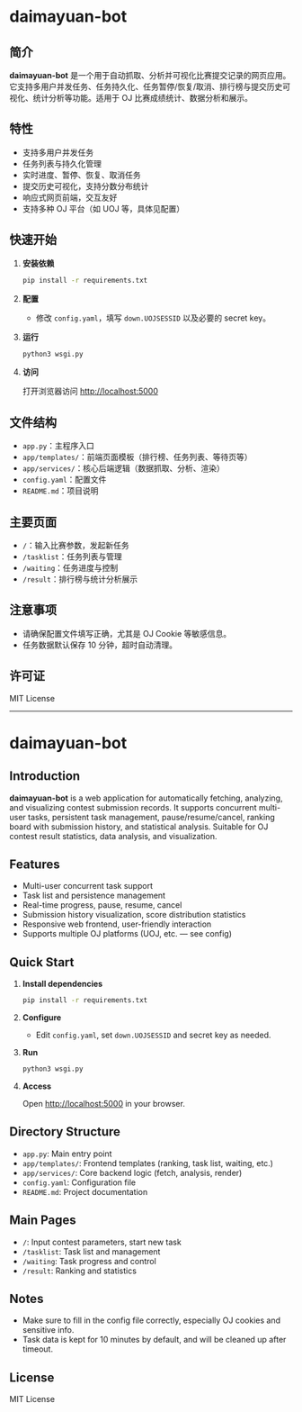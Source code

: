 # daimayuan-bot

## 简介

**daimayuan-bot** 是一个用于自动抓取、分析并可视化比赛提交记录的网页应用。它支持多用户并发任务、任务持久化、任务暂停/恢复/取消、排行榜与提交历史可视化、统计分析等功能。适用于 OJ 比赛成绩统计、数据分析和展示。

## 特性

- 支持多用户并发任务
- 任务列表与持久化管理
- 实时进度、暂停、恢复、取消任务
- 提交历史可视化，支持分数分布统计
- 响应式网页前端，交互友好
- 支持多种 OJ 平台（如 UOJ 等，具体见配置）

## 快速开始

1. **安装依赖**

   ```bash
   pip install -r requirements.txt
   ```

2. **配置**

   - 修改 `config.yaml`，填写 `down.UOJSESSID` 以及必要的 secret key。

3. **运行**

   ```bash
   python3 wsgi.py
   ```

4. **访问**

   打开浏览器访问 [http://localhost:5000](http://localhost:5000)

## 文件结构

- `app.py`：主程序入口
- `app/templates/`：前端页面模板（排行榜、任务列表、等待页等）
- `app/services/`：核心后端逻辑（数据抓取、分析、渲染）
- `config.yaml`：配置文件
- `README.md`：项目说明

## 主要页面

- `/`：输入比赛参数，发起新任务
- `/tasklist`：任务列表与管理
- `/waiting`：任务进度与控制
- `/result`：排行榜与统计分析展示

## 注意事项

- 请确保配置文件填写正确，尤其是 OJ Cookie 等敏感信息。
- 任务数据默认保存 10 分钟，超时自动清理。

## 许可证

MIT License

---

# daimayuan-bot

## Introduction

**daimayuan-bot** is a web application for automatically fetching, analyzing, and visualizing contest submission records. It supports concurrent multi-user tasks, persistent task management, pause/resume/cancel, ranking board with submission history, and statistical analysis. Suitable for OJ contest result statistics, data analysis, and visualization.

## Features

- Multi-user concurrent task support
- Task list and persistence management
- Real-time progress, pause, resume, cancel
- Submission history visualization, score distribution statistics
- Responsive web frontend, user-friendly interaction
- Supports multiple OJ platforms (UOJ, etc. — see config)

## Quick Start

1. **Install dependencies**

   ```bash
   pip install -r requirements.txt
   ```

2. **Configure**

   - Edit `config.yaml`, set `down.UOJSESSID` and secret key as needed.

3. **Run**

   ```bash
   python3 wsgi.py
   ```

4. **Access**

   Open [http://localhost:5000](http://localhost:5000) in your browser.

## Directory Structure

- `app.py`: Main entry point
- `app/templates/`: Frontend templates (ranking, task list, waiting, etc.)
- `app/services/`: Core backend logic (fetch, analysis, render)
- `config.yaml`: Configuration file
- `README.md`: Project documentation

## Main Pages

- `/`: Input contest parameters, start new task
- `/tasklist`: Task list and management
- `/waiting`: Task progress and control
- `/result`: Ranking and statistics

## Notes

- Make sure to fill in the config file correctly, especially OJ cookies and sensitive info.
- Task data is kept for 10 minutes by default, and will be cleaned up after timeout.

## License

MIT License